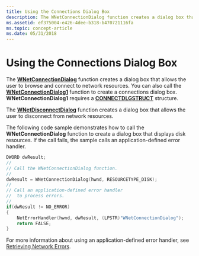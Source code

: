```yaml
---
title: Using the Connections Dialog Box
description: The WNetConnectionDialog function creates a dialog box that allows the user to browse and connect to network resources.
ms.assetid: ef375004-e426-4dee-b318-b470721116fa
ms.topic: concept-article
ms.date: 05/31/2018
---
```


# Using the Connections Dialog Box

The [**WNetConnectionDialog**](/windows/win32/api/winnetwk/nf-winnetwk-wnetconnectiondialog) function creates a dialog box that allows the user to browse and connect to network resources. You can also call the [**WNetConnectionDialog1**](/windows/win32/api/winnetwk/nf-winnetwk-wnetconnectiondialog1a) function to create a connections dialog box. **WNetConnectionDialog1** requires a [**CONNECTDLGSTRUCT**](/windows/win32/api/winnetwk/ns-winnetwk-connectdlgstructa) structure.

The [**WNetDisconnectDialog**](/windows/win32/api/winnetwk/nf-winnetwk-wnetdisconnectdialog) function creates a dialog box that allows the user to disconnect from network resources.

The following code sample demonstrates how to call the **WNetConnectionDialog** function to create a dialog box that displays disk resources. If the call fails, the sample calls an application-defined error handler.


```C++
DWORD dwResult; 
//
// Call the WNetConnectionDialog function.
//
dwResult = WNetConnectionDialog(hwnd, RESOURCETYPE_DISK);
//
// Call an application-defined error handler 
//  to process errors.
//
if(dwResult != NO_ERROR) 
{
    NetErrorHandler(hwnd, dwResult, (LPSTR)"WNetConnectionDialog"); 
    return FALSE; 
}
```



For more information about using an application-defined error handler, see [Retrieving Network Errors](retrieving-network-errors.md).

 

 
